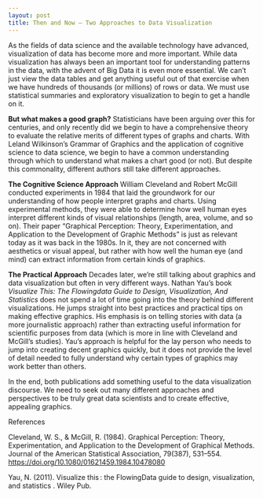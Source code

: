 ```yaml
---
layout: post
title: Then and Now – Two Approaches to Data Visualization
---
```

As the fields of data science and the available technology have advanced, visualization of data has become more and more important. While data visualization has always been an important tool for understanding patterns in the data, with the advent of Big Data it is even more essential. We can’t just view the data tables and get anything useful out of that exercise when we have hundreds of thousands (or millions) of rows or data. We must use statistical summaries and exploratory visualization to begin to get a handle on it. 

**But what makes a good graph?**
Statisticians have been arguing over this for centuries, and only recently did we begin to have a comprehensive theory to evaluate the relative merits of different types of graphs and charts. With Leland Wilkinson’s Grammar of Graphics and the application of cognitive science to data science, we begin to have a common understanding through which to understand what makes a chart good (or not). But despite this commonality, different authors still take different approaches. 

**The Cognitive Science Approach**
William Cleveland and Robert McGill conducted experiments in 1984 that laid the groundwork for our understanding of how people interpret graphs and charts. Using experimental methods, they were able to determine how well human eyes interpret different kinds of visual relationships (length, area, volume, and so on). Their paper “Graphical Perception: Theory, Experimentation, and Application to the Development of Graphic Methods” is just as relevant today as it was back in the 1980s. In it, they are not concerned with aesthetics or visual appeal, but rather with how well the human eye (and mind) can extract information from certain kinds of graphics. 

**The Practical Approach**
Decades later, we’re still talking about graphics and data visualization but often in very different ways. Nathan Yau’s book *Visualize This: The Flowingdata Guide to Design, Visualization, And Statistics* does not spend a lot of time going into the theory behind different visualizations. He jumps straight into best practices and practical tips on making effective graphics. His emphasis is on telling stories with data (a more journalistic approach) rather than extracting useful information for scientific purposes from data (which is more in line with Cleveland and McGill’s studies). Yau’s approach is helpful for the lay person who needs to jump into creating decent graphics quickly, but it does not provide the level of detail needed to fully understand why certain types of graphics may work better than others. 

In the end, both publications add something useful to the data visualization discourse. We need to seek out many different approaches and perspectives to be truly great data scientists and to create effective, appealing graphics. 

References

Cleveland, W. S., & McGill, R. (1984). Graphical Perception: Theory, Experimentation, and Application to the Development of Graphical Methods. Journal of the American Statistical Association, 79(387), 531–554. https://doi.org/10.1080/01621459.1984.10478080

Yau, N. (2011). Visualize this : the FlowingData guide to design, visualization, and statistics . Wiley Pub.
